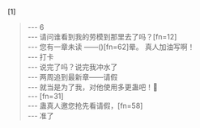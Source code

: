 
[1] 
>--- 6<br>
>--- 请问谁看到我的劳模到那里去了吗？[fn=12]<br>
>--- 您有一章未读  ——()[fn=62]晕。
真人加油写啊！<br>
>--- 打卡<br>
>--- 说完了吗？说完我冲水了<br>
>--- 两周追到最新章——请假<br>
>--- 就当是为了我，对他使用多更蛊吧！👊<br>
>--- [fn=31]<br>
>--- 蛊真人邀您抢先看请假，[fn=58]<br>
>--- 准了<br>
